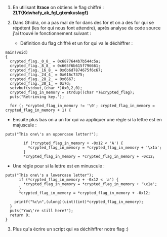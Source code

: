 1. En utilisant **ltrace** on obtiens le flag chiffré :	**ZLT{Kdwhafy_ak_fgl_gtxmkuslagf}**
2. Dans Ghidra, on a pas mal de for dans des for et on a des for qui se répétent (les for qui nous font attendre), après analyse du code source j'ai trouvé le fonctionnement suivant :

   - Définition du flag chiffré et un for qui va le déchiffrer :

```
main(void)
{ 
  crypted_flag._0_8_ = 0x6877644b7b544c5a;
  crypted_flag._8_8_ = 0x665f6b615f796661;
  crypted_flag._16_8_ = 0x6b6d7874675f6c67;
  crypted_flag._24_4_ = 0x616c7375;
  crypted_flag._28_2_ = 0x6667;
  crypted_flag._30_1_ = 0x7d;
  setvbuf(stdout,(char *)0x0,2,0);
  crypted_flag_in_memory = strdup((char *)&crypted_flag);
  puts("Retrieving key.");
  
  for (; *crypted_flag_in_memory != '\0'; crypted_flag_in_memory = crypted_flag_in_memory + 1) {
```

   - Ensuite plus bas on a un for qui va appliquer une règle si la lettre est en majuscule :


```        
puts("This one\'s an uppercase letter!");

        if (*crypted_flag_in_memory + -0x12 < 'A') {
          *crypted_flag_in_memory = *crypted_flag_in_memory + '\x1a';
        }
        *crypted_flag_in_memory = *crypted_flag_in_memory + -0x12;
``` 

   - Une règle pour si la lettre est en minuscule :

```
puts("This one\'s a lowercase letter");
      if (*crypted_flag_in_memory + -0x12 < 'a') {
        *crypted_flag_in_memory = *crypted_flag_in_memory + '\x1a';
      }
      *crypted_flag_in_memory = *crypted_flag_in_memory + -0x12;

    printf("%c\n",(ulong)(uint)(int)*crypted_flag_in_memory);
  }
  puts("You\'re still here?");
  return 0;
}
```

3. Plus qu'a écrire un script qui va déchihffrer notre flag :)